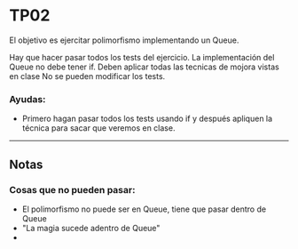 # TP02
El objetivo es ejercitar polimorfismo implementando un Queue.

Hay que hacer pasar todos los tests del ejercicio.
La implementación del Queue no debe tener if.
Deben aplicar todas las tecnicas de mojora vistas en clase
No se pueden modificar los tests.

### Ayudas:
- Primero hagan pasar todos los tests usando if y después apliquen la
   técnica para sacar que veremos en clase.

-- -
## Notas
### Cosas que no pueden pasar:
- El polimorfismo no puede ser en Queue, tiene que pasar dentro de Queue
- "La magia sucede adentro de Queue"
- 